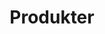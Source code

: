 ---
title: 'Produkter'
description: 'Produkter'
heroHeading: 'Produkter'
cascade:
    type: 'products'
translationKey: 'Produkter'
toc: false
cover: true
cover_image: 'products.webp'
list_class: 'alternate-column'
weight: 20
---